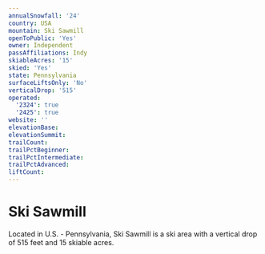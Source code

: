```yaml
---
annualSnowfall: '24'
country: USA
mountain: Ski Sawmill
openToPublic: 'Yes'
owner: Independent
passAffiliations: Indy
skiableAcres: '15'
skied: 'Yes'
state: Pennsylvania
surfaceLiftsOnly: 'No'
verticalDrop: '515'
operated:
  '2324': true
  '2425': true
website: ''
elevationBase:
elevationSummit:
trailCount:
trailPctBeginner:
trailPctIntermediate:
trailPctAdvanced:
liftCount:
---
```



# Ski Sawmill

Located in U.S. - Pennsylvania, Ski Sawmill is a ski area with a vertical drop of 515 feet and 15 skiable acres.
